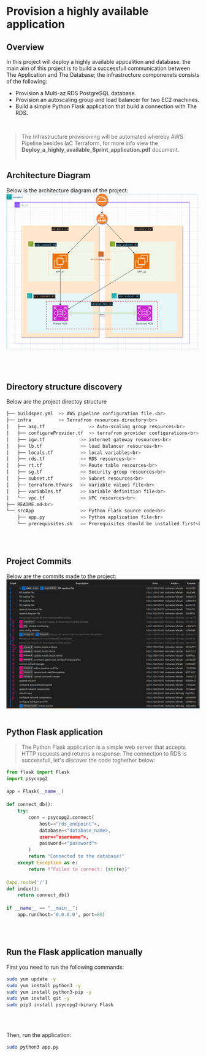 # Provision a highly available application

## Overview
In this project will deploy a highly available appcalition and database. the main aim of this project is to build a successfull communication between The Application and The Database; the infrastructure componenets consists of the following:
- Provision a Multi-az RDS PostgreSQL database.
- Provision an autoscaling group and load balancer for two EC2 machines.
- Build a simple Python Flask application that build a connection with The RDS.
<br> 

> The Infrastructure provisioning will be automated whereby AWS Pipeline besides IaC Terraform, for more info view the **Deploy_a_highly_available_Sprint_application.pdf** document.<br><br>

## Architecture Diagram
Below is the architecture diagram of the project:
![Architecture Diagram](./Architecture%20Diagram.drawio.png)

<br><br>


## Directory structure discovery
Below are the project directoy structure<br>

```bash
├── buildspec.yml  >> AWS pipeline configuration file.<br>
├── infra          >> Terrafrom resources directory<br>
│   ├── asg.tf                >> Auto-scaling group resources<br>
│   ├── configureProvider.tf  >> terrafrom provider configurations<br>
│   ├── igw.tf             >> internet gateway resources<br>
│   ├── lb.tf              >> load balancer resources<br>
│   ├── locals.tf          >> local variables<br>
│   ├── rds.tf             >> RDS resources<br>
│   ├── rt.tf              >> Route table resources<br>
│   ├── sg.tf              >> Security group resources<br>
│   ├── subnet.tf          >> Subnet resources<br>
│   ├── terraform.tfvars   >> Variable values file<br>
│   ├── variables.tf       >> Variable definition file<br>
│   └── vpc.tf             >> VPC resources<br>
├── README.md<br>
└── srcApp                 >> Python Flask source code<br>
    ├── app.py             >> Python application file<br>
    └── prerequisites.sh   >> Prerequisites should be installed first<br>
```
<br><br>
## Project Commits
Below are the commits made to the project:
![Architecture Diagram](./project_commits.png)
<br><br>
## Python Flask application

> The Python Flask application is a simple web server that accepts HTTP requests and returns a response. The connection to RDS is successfull, let's discover the code toghether below:

```Python
from flask import Flask
import psycopg2

app = Flask(__name__)

def connect_db():
    try:
        conn = psycopg2.connect(
            host=<"rds_endpoint">,
            database=<"database_name>,  
            user=<"username">,      
            password=<"password"> 
        )
        return "Connected to the database!"
    except Exception as e:
        return f"Failed to connect: {str(e)}"

@app.route('/')
def index():
    return connect_db()

if __name__ == "__main__":
    app.run(host='0.0.0.0', port=80)

```
<br><br>
## Run the Flask application manually
First you need to run the following commands:<br>
```bash
sudo yum update -y
sudo yum install python3 -y
sudo yum install python3-pip -y
sudo yum install git -y
sudo pip3 install psycopg2-binary Flask
```
<br><br>

Then, run the application:
```bash
sudo python3 app.py
```